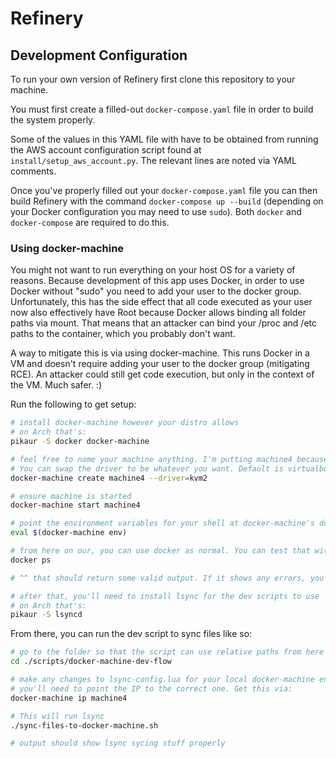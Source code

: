 # Refinery

## Development Configuration

To run your own version of Refinery first clone this repository to your machine.

You must first create a filled-out `docker-compose.yaml` file in order to build the system properly.

Some of the values in this YAML file with have to be obtained from running the AWS account configuration script found at `install/setup_aws_account.py`. The relevant lines are noted via YAML comments.

Once you've properly filled out your `docker-compose.yaml` file you can then build Refinery with the command `docker-compose up --build` (depending on your Docker configuration you may need to use `sudo`). Both `docker` and `docker-compose` are required to do this.

### Using docker-machine
You might not want to run everything on your host OS for a variety of reasons. Because development of this app uses Docker, in order to use Docker without "sudo" you need to add your user to the docker group. Unfortunately, this has the side effect that all code executed as your user now also effectively have Root because Docker allows binding all folder paths via mount. That means that an attacker can bind your /proc and /etc paths to the container, which you probably don't want.

A way to mitigate this is via using docker-machine. This runs Docker in a VM and doesn't require adding your user to the docker group (mitigating RCE). An attacker could still get code execution, but only in the context of the VM. Much safer. :)

Run the following to get setup:
```sh
# install docker-machine however your distro allows
# on Arch that's:
pikaur -S docker docker-machine

# feel free to name your machine anything. I'm putting machine4 because then I can copy paste this and not change build scripts. :P
# You can swap the driver to be whatever you want. Default is virtualbox, but that's hella slow. Might need to install extra packages for kvm or kvm2 to work.
docker-machine create machine4 --driver=kvm2

# ensure machine is started
docker-machine start machine4

# point the environment variables for your shell at docker-machine's docker by running the following:
eval $(docker-machine env)

# from here on our, you can use docker as normal. You can test that with the following
docker ps

# ^^ that should return some valid output. If it shows any errors, you'll have to google.

# after that, you'll need to install lsync for the dev scripts to use
# on Arch that's:
pikaur -S lsyncd
```

From there, you can run the dev script to sync files like so:
```sh
# go to the folder so that the script can use relative paths from here
cd ./scripts/docker-machine-dev-flow

# make any changes to lsync-config.lua for your local docker-machine env
# you'll need to point the IP to the correct one. Get this via:
docker-machine ip machine4

# This will run lsync
./sync-files-to-docker-machine.sh

# output should show lsync sycing stuff properly
```



